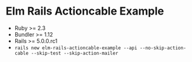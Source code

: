 # Elm Rails Actioncable Example

* Ruby >= 2.3
* Bundler >= 1.12
* Rails >= 5.0.0.rc1
* `rails new elm-rails-actioncable-example --api --no-skip-action-cable --skip-test --skip-action-mailer`


